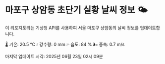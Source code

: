
# 마포구 상암동 초단기 실황 날씨 정보 🌤️

이 리포지토리는 기상청 API를 사용하여 서울 마포구 상암동의 날씨 정보를 업데이트합니다. 

🌡️ 기온: 20.5 ℃
💧 강수량: 0 mm
💦 습도: 84 %
🌬️ 풍속: 0.7 m/s

마지막 업데이트 시각: 2025년 06월 23일 02시 09분    
